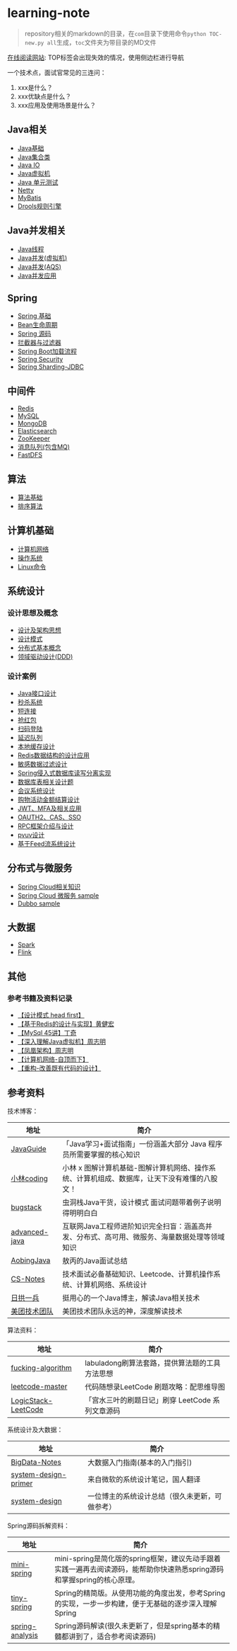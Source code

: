 # learning-note
> repository相关的markdown的目录，在`com`目录下使用命令`python TOC-new.py all`生成，`toc`文件夹为带目录的MD文件

[在线阅读网站](https://rbmonster.github.io/learning-note/): TOP标签会出现失效的情况，使用侧边栏进行导航

一个技术点，面试官常见的三连问：
1. xxx是什么？
2. xxx优缺点是什么？
3. xxx应用及使用场景是什么？

## Java相关
- [Java基础](/src/main/java/com/toc/JAVA_BASE.md)
- [Java集合类](/src/main/java/com/toc/COLLECTION.md)
- [Java IO](/src/main/java/com/toc/JAVA_IO.md)
- [Java虚拟机](/src/main/java/com/toc/JVM.md)
- [Java 单元测试](/src/main/java/com/toc/UNIT_TEST.md)
- [Netty](/src/main/java/com/toc/NETTY.md)
- [MyBatis](/src/main/java/com/toc/MYBATIS.md)
- [Drools规则引擎](/src/main/java/com/toc/RULE_ENGINE.md)

## Java并发相关
- [Java线程](/src/main/java/com/toc/THREAD.md)
- [Java并发(虚拟机)](/src/main/java/com/toc/CONCURRENT.md)
- [Java并发(AQS)](/src/main/java/com/toc/CONCURRENTTOOL.md)
- [Java并发应用](/src/main/java/com/toc/CONCURRENT_APPLICATION.md)

## Spring
- [Spring 基础](/src/main/java/com/toc/SPRING.md)
- [Bean生命周期](/src/main/java/com/toc/LIFECYCLE.md)
- [Spring 源码](/src/main/java/com/toc/SOURCECODE.md)
- [拦截器与过滤器](/src/main/java/com/toc/FILTERANDINTERCEPTOR.md)
- [Spring Boot加载流程](/src/main/java/com/toc/SPRINGBOOT.md)
- [Spring Security](/src/main/java/com/toc/SPRING-SECURITY.md)
- [Spring Sharding-JDBC](/src/main/java/com/four/SHARDING_JDBC.md)

## 中间件
- [Redis](/src/main/java/com/toc/REDIS.md)
- [MySQL](/src/main/java/com/toc/MYSQL.md) 
- [MongoDB](/src/main/java/com/toc/MONGODB.md)
- [Elasticsearch](/src/main/java/com/toc/ES.md)
- [ZooKeeper](/src/main/java/com/toc/ZOOKEEPER.md)
- [消息队列(包含MQ)](/src/main/java/com/toc/MESSAGEQUEUE.md)
- [FastDFS](/src/main/java/com/toc/FASTDFS.md)

## 算法
- [算法基础](/src/main/java/com/toc/ALGORITHM.md)
- [排序算法](/src/main/java/com/toc/SORT_ALGORITHM.md)

## 计算机基础
- [计算机网络](/src/main/java/com/toc/NETWORK.md)
- [操作系统](/src/main/java/com/toc/OPERATING_SYSTEM.md)
- [Linux命令](/src/main/java/com/toc/LINUX.md)

## 系统设计
### 设计思想及概念
- [设计及架构思想](/src/main/java/com/toc/SYSTEM_DESIGN.md)
- [设计模式](/src/main/java/com/toc/CODEDESIGN_BOOK.md)
- [分布式基本概念](/src/main/java/com/toc/DISTRIBUTED_SYSTEM.md)
- [领域驱动设计(DDD)](/src/main/java/com/toc/DDD.md)

### 设计案例
- [Java接口设计](/src/main/java/com/toc/INTERFACE_DESIGN.md)
- [秒杀系统](/src/main/java/com/toc/SECONDS_KILL_DESIGN.md)
- [短连接](/src/main/java/com/toc/TINYURL.md)
- [抢红包](/src/main/java/com/toc/SECONDKILL_REDPACKAGE.md)
- [扫码登陆](/src/main/java/com/toc/SCAN_LOGIN.md)
- [延迟队列](/src/main/java/com/toc/DELAYQUEUE_DESIGN.md)
- [本地缓存设计](/src/main/java/com/toc/LOCALCACHE.md)
- [Redis数据结构的设计应用](/src/main/java/com/toc/REDIS_APPLICATION.md)
- [敏感数据过滤设计](/src/main/java/com/toc/SENSITIVE_FILTER.md)
- [Spring侵入式数据库读写分离实现](/src/main/java/com/toc/READ_WRITE_DB.md)
- [数据库表相关设计题](/src/main/java/com/toc/TABLE_DESIGN.md)
- [会议系统设计](/src/main/java/com/toc/MEETING_DESIGN.md)
- [购物活动金额结算设计](/src/main/java/com/toc/SHOPPING_SETTLEMENT.md)
- [JWT、MFA及相关应用](/src/main/java/com/toc/JWT_APPLICATION.md)
- [OAUTH2、CAS、SSO](/src/main/java/com/toc/OAUTH2_CAS_SSO.md)
- [RPC框架介绍与设计](/src/main/java/com/toc/RPC_DESIGN.md)
- [pvuv设计](/src/main/java/com/toc/PVUV_DESIGN.md)
- [基于Feed流系统设计](/src/main/java/com/toc/PVUV_DESIGN.md)

## 分布式与微服务
- [Spring Cloud相关知识](/src/main/java/com/toc/SPRING-CLOUD.md)
- [Spring Cloud 微服务 sample](https://github.com/rbmonster/sanwu-microservice)
- [Dubbo sample](https://github.com/rbmonster/sanwu-dubbo-demo)

## 大数据
- [Spark](/src/main/java/com/toc/SPARK.md)
- [Flink](/src/main/java/com/toc/FLINK.md)

## 其他
### 参考书籍及资料记录
- [【设计模式 head first】](/src/main/java/com/toc/CODEDESIGN_BOOK.md)
- [【基于Redis的设计与实现】黄健宏](/src/main/java/com/toc/REDIS_BOOK.md)
- [【MySql 45讲】丁奇](/src/main/java/com/toc/MYSQL_BOOK.md)
- [【深入理解Java虚拟机】周志明](/src/main/java/com/toc/JVM_BOOK.md)
- [【凤凰架构】周志明](https://icyfenix.cn/summary/)
- [【计算机网络-自顶而下】](src/main/java/com/toc/NETWORK_BOOK.md)
- [【重构-改善既有代码的设计】](src/main/java/com/toc/REFACTOR_BOOK.md)

## 参考资料
技术博客：

| 地址 | 简介 |
| --- | --- |
| [JavaGuide](https://github.com/Snailclimb/JavaGuide)| 「Java学习+面试指南」一份涵盖大部分 Java 程序员所需要掌握的核心知识 |
| [小林coding](https://xiaolincoding.com/) | 小林 x 图解计算机基础-图解计算机网络、操作系统、计算机组成、数据库，让天下没有难懂的八股文！|
| [bugstack](https://bugstack.cn/) | 虫洞栈Java干货，设计模式 面试问题带着例子说明得明明白白 |
| [advanced-java](https://github.com/doocs/advanced-java) | 互联网Java工程师进阶知识完全扫盲：涵盖高并发、分布式、高可用、微服务、海量数据处理等领域知识 |
| [AobingJava](https://github.com/AobingJava/JavaFamily) | 敖丙的Java面试总结 |
| [CS-Notes](https://github.com/CyC2018/CS-Notes) | 技术面试必备基础知识、Leetcode、计算机操作系统、计算机网络、系统设计 |
| [日拱一兵](https://dayarch.top/) | 挺用心的一个Java博主，解读Java相关技术 |
| [美团技术团队](https://tech.meituan.com/) | 美团技术团队永远的神，深度解读技术 |

算法资料：

| 地址 | 简介 |
| --- | --- |
| [fucking-algorithm](https://github.com/labuladong/fucking-algorithm) | labuladong刷算法套路，提供算法题的工具方法思想 |
| [leetcode-master](https://github.com/youngyangyang04/leetcode-master) | 代码随想录LeetCode 刷题攻略：配思维导图 |
| [LogicStack-LeetCode](https://github.com/SharingSource/LogicStack-LeetCode) | 「宫水三叶的刷题日记」刷穿 LeetCode 系列文章源码 |


系统设计及大数据：

| 地址 | 简介 |
| --- | --- |
| [BigData-Notes](https://github.com/heibaiying/BigData-Notes) | 大数据入门指南(基本的入门指引) |
| [system-design-primer](https://github.com/donnemartin/system-design-primer/blob/master/README-zh-Hans.md) | 来自微软的系统设计笔记，国人翻译 |
| [system-design](https://github.com/soulmachine/system-design/blob/master/cn/SUMMARY.md) | 一位博主的系统设计总结（很久未更新，可做参考） |


Spring源码拆解资料：

| 地址 | 简介 |
| --- | --- |
| [mini-spring](https://github.com/DerekYRC/mini-spring) | mini-spring是简化版的spring框架，建议先动手跟着实践一遍再去阅读源码，能帮助你快速熟悉spring源码和掌握spring的核心原理。|
| [tiny-spring](https://github.com/code4craft/tiny-spring)| Spring的精简版。从使用功能的角度出发，参考Spring的实现，一步一步构建，便于无基础的逐步深入理解Spring|
| [spring-analysis](https://github.com/seaswalker/spring-analysis) | Spring源码解读(很久未更新了，但是spring基本的精髓都讲到了，适合参考阅读源码) |

